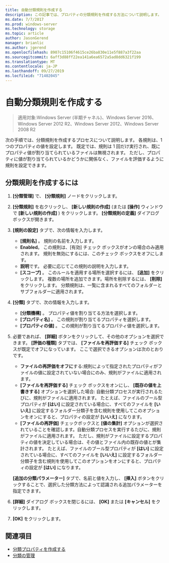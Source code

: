 ```yaml
---
title: 自動分類規則を作成する
description: この記事では、プロパティの分類規則を作成する方法について説明します。
ms.date: 7/7/2017
ms.prod: windows-server
ms.technology: storage
ms.topic: article
author: JasonGerend
manager: brianlic
ms.author: jgerend
ms.openlocfilehash: 8907c15106f4615ce26ba830e11e5f887a3f22aa
ms.sourcegitcommit: 6aff3d88ff22ea141a6ea6572a5ad8dd6321f199
ms.translationtype: MT
ms.contentlocale: ja-JP
ms.lasthandoff: 09/27/2019
ms.locfileid: "71402045"
---
```

# <a name="create-an-automatic-classification-rule"></a>自動分類規則を作成する

> 適用対象:Windows Server (半期チャネル)、Windows Server 2016、Windows Server 2012 R2、Windows Server 2012、Windows Server 2008 R2

次の手順では、分類規則を作成するプロセスについて説明します。 各規則は、1 つのプロパティの値を設定します。 既定では、規則は 1 回だけ実行され、既にプロパティ値が割り当てられているファイルは無視されます。 ただし、プロパティに値が割り当てられているかどうかに関係なく、ファイルを評価するように規則を設定できます。

## <a name="to-create-a-classification-rule"></a>分類規則を作成するには

1.  **[分類管理]** で、 **[分類規則]** ノードをクリックします。

2.  **[分類規則]** を右クリックし、 **[新しい規則の作成]** (または **[操作]** ウィンドウで **[新しい規則の作成]** ) をクリックします。 **[分類規則の定義]** ダイアログ ボックスが開きます。

3.  **[規則の設定]** タブで、次の情報を入力します。

    -   **[規則名]** 。 規則の名前を入力します。
    -   **Enabled**。 この規則は、[有効] チェック ボックスがオンの場合のみ適用されます。 規則を無効にするには、このチェック ボックスをオフにします。
    -   **説明**です。 必要に応じてこの規則の説明を入力します。
    -   **[スコープ]** 。 このルールを適用する場所を選択するには、 **[追加]** をクリックします。 複数の場所を追加できます。場所を削除するには、 **[削除]** をクリックします。 分類規則は、一覧に含まれるすべてのフォルダーとサブフォルダーに適用されます。

4.  **[分類]** タブで、次の情報を入力します。

    -   **[分類機構]** 。 プロパティ値を割り当てる方法を選択します。
    -   **[プロパティ名]** 。 この規則が割り当てるプロパティを選択します。
    -   **[プロパティの値]** 。 この規則が割り当てるプロパティ値を選択します。

5.  必要であれば、 **[詳細]** ボタンをクリックして、その他のオプションを選択できます。 **[評価の種類]** タブでは、 **[ファイルを再評価する]** チェック ボックスが既定でオフになっています。 ここで選択できるオプションは次のとおりです。

    -   **ファイルの再評価をオフに**する:規則によって指定されたプロパティがファイルの値に設定されていない場合にのみ、規則がファイルに適用されます。
    -   **[ファイルを再評価する]** チェック ボックスをオンにし、 **[既存の値を上書きする]** オプションを選択した場合: 自動分類プロセスが実行されるたびに、規則がファイルに適用されます。 たとえば、ファイルのブール型プロパティが **[はい]** に設定されている場合に、すべてのファイルを **[いいえ]** に設定するフォルダー分類子を含む規則を使用してこのオプションをオンにすると、プロパティの設定が **[いいえ]** になります。
    -   **[ファイルの再評価]** チェックボックスと **[値の集計]** オプションが選択されていることを確認します。自動分類プロセスを実行するたびに、規則がファイルに適用されます。 ただし、規則がファイルに設定するプロパティの値を決定している場合は、その値とファイル内の既存の値とが集計されます。 たとえば、ファイルのブール型プロパティが **[はい]** に設定されている場合に、すべてのファイルを **[いいえ]** に設定するフォルダー分類子を含む規則を使用してこのオプションをオンにすると、プロパティの設定が **[はい]** になります。

    **[追加の分類パラメーター]** タブで、名前と値を入力し、 **[挿入]** ボタンをクリックすることで、選択した分類方法によって認識される追加パラメーターを指定できます。

6.  **[詳細]** ダイアログ ボックスを閉じるには、 **[OK]** または **[キャンセル]** をクリックします。

7.  **[OK]** をクリックします。

## <a name="see-also"></a>関連項目

-   [分類プロパティを作成する](create-classification-property.md)
-   [分類の管理](classification-management.md)